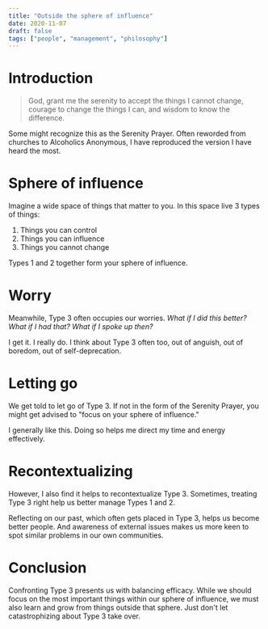 ```yaml
---
title: "Outside the sphere of influence"
date: 2020-11-07
draft: false
tags: ["people", "management", "philosophy"]
---
```

# Introduction
> God, grant me the serenity to accept the things I cannot change, courage to change the things I can, and wisdom to know the difference.

Some might recognize this as the Serenity Prayer. Often reworded from churches to Alcoholics Anonymous, I have reproduced the version I have heard the most.
# Sphere of influence
Imagine a wide space of things that matter to you. In this space live 3 types of things:
1. Things you can control
2. Things you can influence
3. Things you cannot change

Types 1 and 2 together form your sphere of influence.
# Worry
Meanwhile, Type 3 often occupies our worries. _What if I did this better? What if I had that? What if I spoke up then?_ 

I get it. I really do. I think about Type 3 often too, out of anguish, out of boredom, out of self-deprecation.
# Letting go
We get told to let go of Type 3. If not in the form of the Serenity Prayer, you might get advised to "focus on your sphere of influence." 

I generally like this. Doing so helps me direct my time and energy effectively.
# Recontextualizing
However, I also find it helps to recontextualize Type 3. Sometimes, treating Type 3 right help us better manage Types 1 and 2. 

Reflecting on our past, which often gets placed in Type 3, helps us become better people. And awareness of external issues makes us more keen to spot similar problems in our own communities. 
# Conclusion
Confronting Type 3 presents us with balancing efficacy. While we should focus on the most important things within our sphere of influence, we must also learn and grow from things outside that sphere. Just don't let catastrophizing about Type 3 take over.
